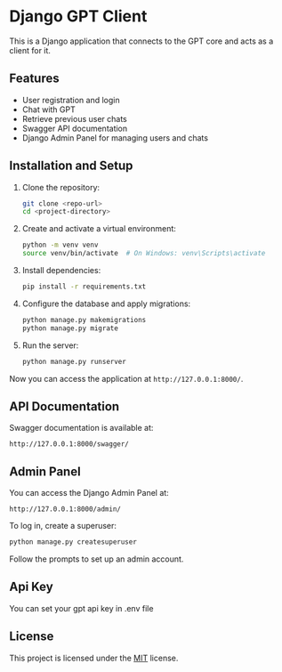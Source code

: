 # Django GPT Client
This is a Django application that connects to the GPT core and acts as a client for it.

## Features
- User registration and login
- Chat with GPT
- Retrieve previous user chats
- Swagger API documentation
- Django Admin Panel for managing users and chats

## Installation and Setup

1. Clone the repository:
   ```sh
   git clone <repo-url>
   cd <project-directory>
   ```

2. Create and activate a virtual environment:
   ```sh
   python -m venv venv
   source venv/bin/activate  # On Windows: venv\Scripts\activate
   ```

3. Install dependencies:
   ```sh
   pip install -r requirements.txt
   ```

4. Configure the database and apply migrations:
   ```sh
   python manage.py makemigrations
   python manage.py migrate
   ```

5. Run the server:
   ```sh
   python manage.py runserver
   ```

Now you can access the application at `http://127.0.0.1:8000/`.

## API Documentation
Swagger documentation is available at:
```
http://127.0.0.1:8000/swagger/
```

## Admin Panel
You can access the Django Admin Panel at:
```
http://127.0.0.1:8000/admin/
```
To log in, create a superuser:
```sh
python manage.py createsuperuser
```
Follow the prompts to set up an admin account.

## Api Key
You can set your gpt api key in .env file

## License
This project is licensed under the [MIT](LICENSE) license.
